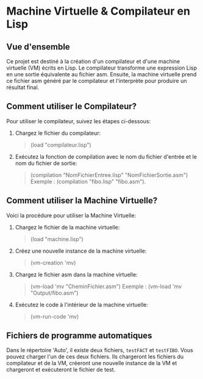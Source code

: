 # Machine Virtuelle & Compilateur en Lisp

## Vue d'ensemble
Ce projet est destiné à la création d'un compilateur et d'une machine virtuelle (VM) écrits en Lisp. Le compilateur transforme une expression Lisp en une sortie équivalente au fichier asm. Ensuite, la machine virtuelle prend ce fichier asm généré par le compilateur et l'interprète pour produire un résultat final.

## Comment utiliser le Compilateur?
Pour utiliser le compilateur, suivez les étapes ci-dessous:

1. Chargez le fichier du compilateur:
   > (load "compilateur.lisp")

2. Exécutez la fonction de compilation avec le nom du fichier d'entrée et le nom du fichier de sortie:
   > (compilation "NomFichierEntree.lisp" "NomFichierSortie.asm") 
   Exemple : (compilation "fibo.lisp" "fibo.asm").

## Comment utiliser la Machine Virtuelle?
Voici la procédure pour utiliser la Machine Virtuelle:

1. Chargez le fichier de la machine virtuelle:
   > (load "machine.lisp") 

2. Créez une nouvelle instance de la machine virtuelle:
   > (vm-creation 'mv)

3. Chargez le fichier asm dans la machine virtuelle:
   > (vm-load 'mv "CheminFichier.asm")
   Exemple : (vm-load 'mv "Output/fibo.asm")

4. Exécutez le code à l'intérieur de la machine virtuelle:
   > (vm-run-code 'mv)

## Fichiers de programme automatiques
Dans le répertoire 'Auto', il existe deux fichiers, `testFACT` et `testFIBO`. Vous pouvez charger l'un de ces deux fichiers. Ils chargeront les fichiers du compilateur et de la VM, créeront une nouvelle instance de la VM et chargeront et exécuteront le fichier de test.